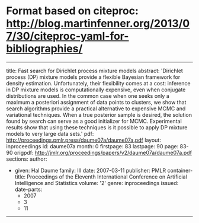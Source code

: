 # Format based on citeproc: http://blog.martinfenner.org/2013/07/30/citeproc-yaml-for-bibliographies/
---
title: Fast search for Dirichlet process mixture models
abstract: 'Dirichlet process (DP) mixture models provide a flexible Bayesian framework
  for density estimation. Unfortunately, their flexibility comes at a cost: inference
  in DP mixture models is computationally expensive, even when conjugate distributions
  are used. In the common case when one seeks only a maximum a posteriori assignment
  of data points to clusters, we show that search algorithms provide a practical alternative
  to expensive MCMC and variational techniques. When a true posterior sample is desired,
  the solution found by search can serve as a good initializer for MCMC. Experimental
  results show that using these techniques is it possible to apply DP mixture models
  to very large data sets.'
pdf: http://proceedings.pmlr.press/daume07a/daume07a.pdf
layout: inproceedings
id: daume07a
month: 0
firstpage: 83
lastpage: 90
page: 83-90
origpdf: http://jmlr.org/proceedings/papers/v2/daume07a/daume07a.pdf
sections: 
author:
- given: Hal Daume
  family: III
date: 2007-03-11
publisher: PMLR
container-title: Proceedings of the Eleventh International Conference on Artificial
  Intelligence and Statistics
volume: '2'
genre: inproceedings
issued:
  date-parts:
  - 2007
  - 3
  - 11
---

